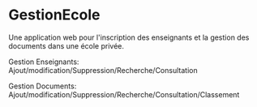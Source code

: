 # GestionEcole
Une application web pour l'inscription des enseignants  et la gestion des documents dans une école privée. 

Gestion Enseignants:
Ajout/modification/Suppression/Recherche/Consultation

Gestion Documents:
Ajout/modification/Suppression/Recherche/Consultation/Classement 


